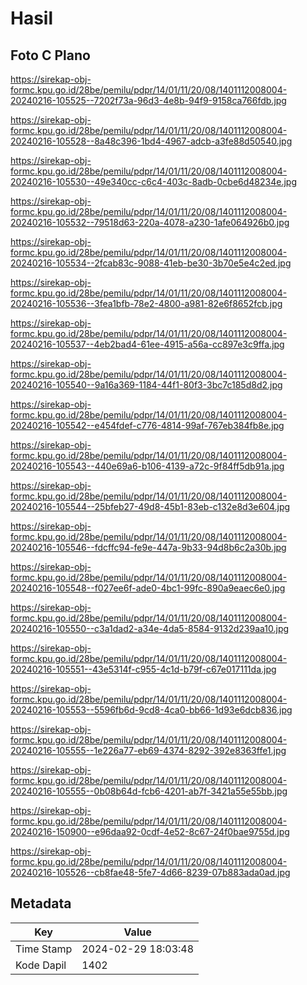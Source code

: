 # Hasil

## Foto C Plano

https://sirekap-obj-formc.kpu.go.id/28be/pemilu/pdpr/14/01/11/20/08/1401112008004-20240216-105525--7202f73a-96d3-4e8b-94f9-9158ca766fdb.jpg

https://sirekap-obj-formc.kpu.go.id/28be/pemilu/pdpr/14/01/11/20/08/1401112008004-20240216-105528--8a48c396-1bd4-4967-adcb-a3fe88d50540.jpg

https://sirekap-obj-formc.kpu.go.id/28be/pemilu/pdpr/14/01/11/20/08/1401112008004-20240216-105530--49e340cc-c6c4-403c-8adb-0cbe6d48234e.jpg

https://sirekap-obj-formc.kpu.go.id/28be/pemilu/pdpr/14/01/11/20/08/1401112008004-20240216-105532--79518d63-220a-4078-a230-1afe064926b0.jpg

https://sirekap-obj-formc.kpu.go.id/28be/pemilu/pdpr/14/01/11/20/08/1401112008004-20240216-105534--2fcab83c-9088-41eb-be30-3b70e5e4c2ed.jpg

https://sirekap-obj-formc.kpu.go.id/28be/pemilu/pdpr/14/01/11/20/08/1401112008004-20240216-105536--3fea1bfb-78e2-4800-a981-82e6f8652fcb.jpg

https://sirekap-obj-formc.kpu.go.id/28be/pemilu/pdpr/14/01/11/20/08/1401112008004-20240216-105537--4eb2bad4-61ee-4915-a56a-cc897e3c9ffa.jpg

https://sirekap-obj-formc.kpu.go.id/28be/pemilu/pdpr/14/01/11/20/08/1401112008004-20240216-105540--9a16a369-1184-44f1-80f3-3bc7c185d8d2.jpg

https://sirekap-obj-formc.kpu.go.id/28be/pemilu/pdpr/14/01/11/20/08/1401112008004-20240216-105542--e454fdef-c776-4814-99af-767eb384fb8e.jpg

https://sirekap-obj-formc.kpu.go.id/28be/pemilu/pdpr/14/01/11/20/08/1401112008004-20240216-105543--440e69a6-b106-4139-a72c-9f84ff5db91a.jpg

https://sirekap-obj-formc.kpu.go.id/28be/pemilu/pdpr/14/01/11/20/08/1401112008004-20240216-105544--25bfeb27-49d8-45b1-83eb-c132e8d3e604.jpg

https://sirekap-obj-formc.kpu.go.id/28be/pemilu/pdpr/14/01/11/20/08/1401112008004-20240216-105546--fdcffc94-fe9e-447a-9b33-94d8b6c2a30b.jpg

https://sirekap-obj-formc.kpu.go.id/28be/pemilu/pdpr/14/01/11/20/08/1401112008004-20240216-105548--f027ee6f-ade0-4bc1-99fc-890a9eaec6e0.jpg

https://sirekap-obj-formc.kpu.go.id/28be/pemilu/pdpr/14/01/11/20/08/1401112008004-20240216-105550--c3a1dad2-a34e-4da5-8584-9132d239aa10.jpg

https://sirekap-obj-formc.kpu.go.id/28be/pemilu/pdpr/14/01/11/20/08/1401112008004-20240216-105551--43e5314f-c955-4c1d-b79f-c67e017111da.jpg

https://sirekap-obj-formc.kpu.go.id/28be/pemilu/pdpr/14/01/11/20/08/1401112008004-20240216-105553--5596fb6d-9cd8-4ca0-bb66-1d93e6dcb836.jpg

https://sirekap-obj-formc.kpu.go.id/28be/pemilu/pdpr/14/01/11/20/08/1401112008004-20240216-105555--1e226a77-eb69-4374-8292-392e8363ffe1.jpg

https://sirekap-obj-formc.kpu.go.id/28be/pemilu/pdpr/14/01/11/20/08/1401112008004-20240216-105555--0b08b64d-fcb6-4201-ab7f-3421a55e55bb.jpg

https://sirekap-obj-formc.kpu.go.id/28be/pemilu/pdpr/14/01/11/20/08/1401112008004-20240216-150900--e96daa92-0cdf-4e52-8c67-24f0bae9755d.jpg

https://sirekap-obj-formc.kpu.go.id/28be/pemilu/pdpr/14/01/11/20/08/1401112008004-20240216-105526--cb8fae48-5fe7-4d66-8239-07b883ada0ad.jpg


## Metadata

| Key        | Value               |
| ---------- | ------------------- |
| Time Stamp | 2024-02-29 18:03:48 |
| Kode Dapil | 1402                |



